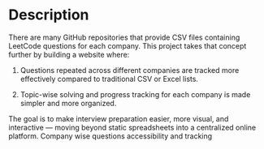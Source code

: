 # Description

There are many GitHub repositories that provide CSV files containing LeetCode questions for each company. This project takes that concept further by building a website where:

1. Questions repeated across different companies are tracked more effectively compared to traditional CSV or Excel lists.

2. Topic-wise solving and progress tracking for each company is made simpler and more organized.

The goal is to make interview preparation easier, more visual, and interactive — moving beyond static spreadsheets into a centralized online platform.
Company wise questions accessibility and tracking

